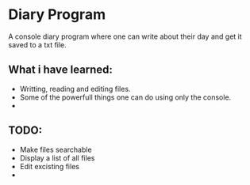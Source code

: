 ﻿# Diary Program
A console diary program where one can write about their day and get it saved to a txt file.

## What i have learned:
-	Writting, reading and editing files.
-	Some of the powerfull things one can do using only the console.
-	

## TODO:
-	Make files searchable
-	Display a list of all files
-	Edit excisting files
-	